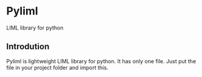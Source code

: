 # Pyliml
LIML library for python

## Introdution
Pyliml is lightweight LIML library for python.
It has only one file.
Just put the file in your project folder and import this.
